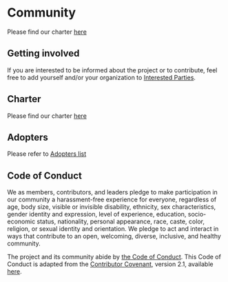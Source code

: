 # Community

Please find our charter [here](./CHARTER.md)

## Getting involved

If you are interested to be informed about the project or to contribute, feel free to add yourself and/or your organization to [Interested Parties](./interested-parties.md).

## Charter

Please find our charter [here](./CHARTER.md)

## Adopters

Please refer to [Adopters list](./ADOPTERS.md)

## Code of Conduct

We as members, contributors, and leaders pledge to make participation in our community a harassment-free experience for everyone, regardless of age, body size, visible or invisible disability, ethnicity, sex characteristics, gender identity and expression, level of experience, education, socio-economic status, nationality, personal appearance, race, caste, color, religion, or sexual identity and orientation. We pledge to act and interact in ways that contribute to an open, welcoming, diverse, inclusive, and healthy community.

The project and its community abide by [the Code of Conduct]([https://github.com/open-feature/.github/blob/main/CODE_OF_CONDUCT.md](https://github.com/cncf/foundation/blob/main/code-of-conduct.md)).
This Code of Conduct is adapted from the [Contributor Covenant](https://www.contributor-covenant.org),
version 2.1, available
[here](https://www.contributor-covenant.org/version/2/1/code_of_conduct.html).
